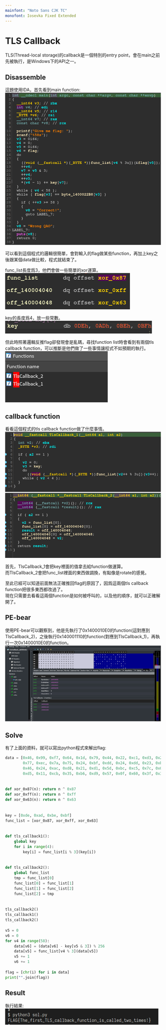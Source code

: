 ```yaml
---
mainfont: "Noto Sans CJK TC"
monofont: Iosevka Fixed Extended
---
```

# TLS Callback
TLS(Thread-local storage)的callback是一個特別的entry point，會在main之前先被執行，是Windows下的API之一。

## Disassemble
這題使用IDA，首先看到main function:  
![](imgs/main.png)  

可以看到這個程式的邏輯很簡單，會對輸入的flag做某些function，再加上key之後跟某個data做比較，程式就結束了。  

func_list長度爲3，他們會做一些簡單的xor運算。  
![](imgs/func_list.png)  

key的長度爲4，放一些常數。  
![](imgs/key.png)  

但此時照著邏輯反推flag卻發現會是亂碼，尋找function list時會看到有兩個tls callback function，可以推斷是他們做了一些事情讓程式不如預期的執行。  
![](imgs/tlss.png)

## callback function
看看這個程式的tls callback function做了什麼事情。  
![](imgs/tls_callback1.png)  
![](imgs/tls_callback2.png)  

首先，TlsCallback_1會把key裡面的值拿去給function做運算。  
而TlsCallback_2會把func_list裡面的東西做調換，有點像是rotate的感覺。  

至此已經可以知道前面無法正確推回flag的原因了，因爲這兩個tls callback function把很多東西都改過了。  
現在只需要去看看這兩個function是如何被呼叫的，以及他的順序，就可以正確解開了。  

## PE-bear
使用PE-bear可以觀察到，他是先執行了0x1400010E0的function(這對應到TlsCallback_2)，之後執行0x140001110的function(對應到TlsCallback_1)，再執行一次0x1400010E0的function。
![](imgs/pebear.png)

## Solve
有了上面的資料，就可以寫出python程式來解出flag:  
```py
data = [0x46, 0x99, 0xf7, 0x64, 0x1d, 0x79, 0x44, 0x22, 0xc1, 0xd3, 0x27, 0xcd, 0x31, 0xc1, 0xd9,
        0x77, 0xec, 0x7a, 0x75, 0x24, 0xbf, 0xdd, 0x24, 0xdd, 0x23, 0xb2, 0xcd, 0x7c, 0x02, 0x58,
        0x46, 0x24, 0xac, 0xd8, 0x21, 0xd1, 0x5d, 0xbc, 0xc5, 0x7c, 0x05, 0x6c, 0x48, 0x2b, 0xbb,
        0xd5, 0x11, 0xcb, 0x35, 0xb6, 0xd9, 0x57, 0x0f, 0x60, 0x3f, 0x34, 0xff, 0xec, 0x00]


def xor_0x87(n): return n ^ 0x87
def xor_0xff(n): return n ^ 0xff
def xor_0x63(n): return n ^ 0x63


key = [0xde, 0xad, 0xbe, 0xbf]
func_list = [xor_0x87, xor_0xff, xor_0x63]


def tls_callback1():
    global key
    for i in range(4):
        key[i] = func_list[i % 3](key[i])


def tls_callback2():
    global func_list
    tmp = func_list[0]
    func_list[0] = func_list[1]
    func_list[1] = func_list[2]
    func_list[2] = tmp


tls_callback2()
tls_callback1()
tls_callback2()

v5 = 0
v6 = 0
for v4 in range(58):
    data[v6] = (data[v6] - key[v5 & 3]) % 256
    data[v5] = func_list[v4 % 3](data[v5])
    v5 += 1
    v6 += 1

flag = [chr(i) for i in data]
print("".join(flag))

```

## Result
執行結果:  
![](imgs/flag.png)